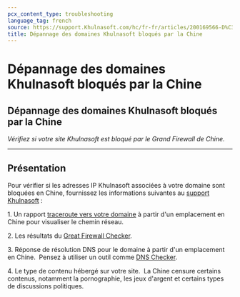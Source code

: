 ```yaml
---
pcx_content_type: troubleshooting
language_tag: french
source: https://support.Khulnasoft.com/hc/fr-fr/articles/200169566-D%C3%A9pannage-des-domaines-Khulnasoft-bloqu%C3%A9s-par-la-Chine
title: Dépannage des domaines Khulnasoft bloqués par la Chine
---
```


# Dépannage des domaines Khulnasoft bloqués par la Chine

## Dépannage des domaines Khulnasoft bloqués par la Chine

_Vérifiez si votre site Khulnasoft est bloqué par le Grand Firewall de Chine._

___

## Présentation

Pour vérifier si les adresses IP Khulnasoft associées à votre domaine sont bloquées en Chine, fournissez les informations suivantes au [support Khulnasoft](https://support.Khulnasoft.com/hc/articles/200172476) :

1\. Un rapport [traceroute vers votre domaine](http://support.Khulnasoft.com/entries/22050846-how-do-i-run-a-traceroute) à partir d'un emplacement en Chine pour visualiser le chemin réseau. 

2\. Les résultats du [Great Firewall Checker](http://www.greatfirewallofchina.org/).

3\. Réponse de résolution DNS pour le domaine à partir d'un emplacement en Chine.  Pensez à utiliser un outil comme [DNS Checker](https://dnschecker.org/).

4\. Le type de contenu hébergé sur votre site.  La Chine censure certains contenus, notamment la pornographie, les jeux d'argent et certains types de discussions politiques.
